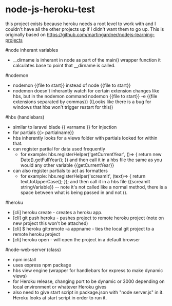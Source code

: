 # node-js-heroku-test

this project exists because heroku needs a root level to work with and I couldn't have all the other projects up if I didn't want them to go up.  This is originally based on https://github.com/martingardner/nodejs-learning-projects

#node inherant variables
* __dirname is inherant in node as part of the main() wrapper function it calculates base to point that __dirname is called.


#nodemon
* nodemon {{file to start}} instead of node {{file to start}}
* nodemon doesn't inherantly watch for certain extension changes like hbs, but in the nodemon command
  nodemon {{file to start}} -e {{file extensions separated by commas}} ((Looks like there is a bug for windows that hbs won't trigger restart for this))

#hbs (handlebars)
* similar to laravel blade {{ varname }} for injection
* for partials {{> partialname}}
* hbs inherently looks for a views folder with partials looked for within that.
* can register partial for data used frequently 
	* for example: hbs.registerHelper('getCurrentYear', ()=> {
	return new Date().getFullYear();
})  and then call it in a hbs file the same as you would any other variable {{getCurrentYear}}
* can also register partials to act as formatters
	* for example: hbs.registerHelper('screamIt', (text)=> {
	return text.toUpperCase();
});  and then call it in a hbs file {{screamIt stringVariable}} -- note it's not called like a normal method, there is a space between what is being passed in and not ().

#heroku
* [cli] heroku create - creates a heroku app.
* [cli] git push heroku - pushes project to remote heroku project (note on new project this won't be attached)
* [cli] $ heroku git:remote -a appname - ties the local git project to a remote heroku project
* [cli] heroku open - will open the project in a default browser

#node-web-server (class)
* npm install
* uses express npm package
* hbs view engine (wrapper for handlebars for express to make dynamic views)
* for Heroku release, changing port to be dynamic or 3000 depending on local environment or whatever Heroku gives
* also need to give start script in package.json with "node server.js" in it.  Heroku looks at start script in order to run it.